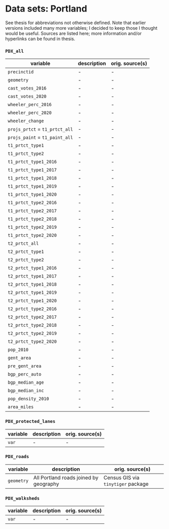 # Data sets: Portland

See thesis for abbreviations not otherwise defined. Note that earlier versions included many more variables; I decided to keep those I thought would be useful. Sources are listed here; more information and/or hyperlinks can be found in thesis.

### `PDX_all`

| variable  | description | orig. source(s) |
| --------- | ----------- | ----- |
| `precinctid` | - | - | - |
| `geometry` | - | - | - | 
| `cast_votes_2016` | - | - | - | 
| `cast_votes_2020` | - | - | - | 
| `wheeler_perc_2016` | - | - | - | 
| `wheeler_perc_2020` | - | - | - | 
| `wheeler_change` | - | - | - | 
| `projs_prtct` = `t1_prtct_all` | - | - | - | 
| `projs_paint` = `t1_paint_all` | - | - | - |
| `t1_prtct_type1` | - | - | - | 
| `t1_prtct_type2` | - | - | - |
| `t1_prtct_type1_2016` | - | - | - |
| `t1_prtct_type1_2017` | - | - | - |
| `t1_prtct_type1_2018` | - | - | - |
| `t1_prtct_type1_2019` | - | - | - |
| `t1_prtct_type1_2020` | - | - | - |
| `t1_prtct_type2_2016` | - | - | - |
| `t1_prtct_type2_2017` | - | - | - |
| `t1_prtct_type2_2018` | - | - | - |
| `t1_prtct_type2_2019` | - | - | - |
| `t1_prtct_type2_2020` | - | - | - | 
| `t2_prtct_all` | - | - | - |
| `t2_prtct_type1` | - | - | - |
| `t2_prtct_type2` | - | - | - | 
| `t2_prtct_type1_2016` | - | - | - |
| `t2_prtct_type1_2017` | - | - | - | 
| `t2_prtct_type1_2018` | - | - | - |
| `t2_prtct_type1_2019` | - | - | - |
| `t2_prtct_type1_2020` | - | - | - |
| `t2_prtct_type2_2016` | - | - | - |
| `t2_prtct_type2_2017` | - | - | - |
| `t2_prtct_type2_2018` | - | - | - |
| `t2_prtct_type2_2019` | - | - | - |
| `t2_prtct_type2_2020` | - | - | - | 
| `pop_2010` | - | - | - | 
| `gent_area` | - | - | - |
| `pre_gent_area` | - | - | - | 
| `bgp_perc_auto` | - | - | - |
| `bgp_median_age` | - | - | - |
| `bgp_median_inc` | - | - | - |
| `pop_density_2010` | - | - | - |
| `area_miles` | - | - | - |

### `PDX_protected_lanes`

| variable  | description | orig. source(s) |
| --------- | ----------- | ----- |
| `var` | - | - | - |


### `PDX_roads`

| variable  | description | orig. source(s) |
| --------- | ----------- | ----- |
| `geometry` | All Portland roads joined by geography | Census GIS via `tinytiger` package |

### `PDX_walksheds`

| variable  | description | orig. source(s) |
| --------- | ----------- | ----- |
| `var` | - | - | 
